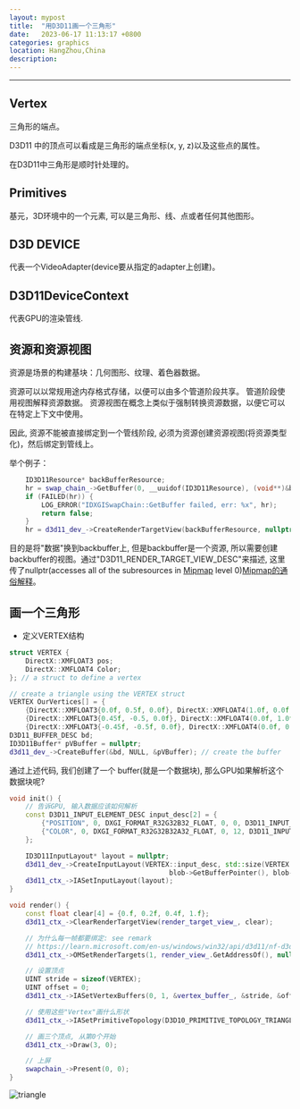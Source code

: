 ```yaml
---
layout: mypost
title:  "用D3D11画一个三角形"
date:   2023-06-17 11:13:17 +0800
categories: graphics
location: HangZhou,China
description:
---
```

---

## Vertex

三角形的端点。

D3D11 中的顶点可以看成是三角形的端点坐标(x, y, z)以及这些点的属性。

在D3D11中三角形是顺时针处理的。

## Primitives

基元，3D环境中的一个元素, 可以是三角形、线、点或者任何其他图形。

## D3D DEVICE

代表一个VideoAdapter(device要从指定的adapter上创建)。

## D3D11DeviceContext

代表GPU的渲染管线.

## 资源和资源视图

资源是场景的构建基块：几何图形、纹理、着色器数据。

资源可以以常规用途内存格式存储，以便可以由多个管道阶段共享。 管道阶段使用视图解释资源数据。 资源视图在概念上类似于强制转换资源数据，以便它可以在特定上下文中使用。

因此, 资源不能被直接绑定到一个管线阶段, 必须为资源创建资源视图(将资源类型化)，然后绑定到管线上。

举个例子：
```C++
    ID3D11Resource* backBufferResource;
    hr = swap_chain_->GetBuffer(0, __uuidof(ID3D11Resource), (void**)&backBufferResource);
    if (FAILED(hr)) {
        LOG_ERROR("IDXGISwapChain::GetBuffer failed, err: %x", hr);
        return false;
    }
    hr = d3d11_dev_->CreateRenderTargetView(backBufferResource, nullptr, &render_view_);
```
目的是将"数据"换到backbuffer上, 但是backbuffer是一个资源, 所以需要创建backbuffer的视图。通过"D3D11_RENDER_TARGET_VIEW_DESC"来描述, 这里传了nullptr(accesses all of the subresources in [Mipmap](https://zh.wikipedia.org/wiki/Mipmap) level 0)[Mipmap的通俗解释](https://www.zhihu.com/question/398101779)。

## 画一个三角形
* 定义VERTEX结构

```C++
struct VERTEX {
    DirectX::XMFLOAT3 pos;
    DirectX::XMFLOAT4 Color;
}; // a struct to define a vertex

// create a triangle using the VERTEX struct
VERTEX OurVertices[] = {
    {DirectX::XMFLOAT3{0.0f, 0.5f, 0.0f}, DirectX::XMFLOAT4(1.0f, 0.0f, 0.0f, 1.0f)},
    {DirectX::XMFLOAT3{0.45f, -0.5, 0.0f}, DirectX::XMFLOAT4(0.0f, 1.0f, 0.0f, 1.0f)},
    {DirectX::XMFLOAT3{-0.45f, -0.5f, 0.0f}, DirectX::XMFLOAT4(0.0f, 0.0f, 1.0f, 1.0f)}};
D3D11_BUFFER_DESC bd;
ID3D11Buffer* pVBuffer = nullptr;
d3d11_dev_->CreateBuffer(&bd, NULL, &pVBuffer); // create the buffer
```
通过上述代码, 我们创建了一个 buffer(就是一个数据块), 那么GPU如果解析这个数据块呢?

```C++
void init() {
    // 告诉GPU, 输入数据应该如何解析
    const D3D11_INPUT_ELEMENT_DESC input_desc[2] = {
        {"POSITION", 0, DXGI_FORMAT_R32G32B32_FLOAT, 0, 0, D3D11_INPUT_PER_VERTEX_DATA, 0},
        {"COLOR", 0, DXGI_FORMAT_R32G32B32A32_FLOAT, 0, 12, D3D11_INPUT_PER_VERTEX_DATA, 0},
    };

    ID3D11InputLayout* layout = nullptr;
    d3d11_dev_->CreateInputLayout(VERTEX::input_desc, std::size(VERTEX::input_desc),
                                        blob->GetBufferPointer(), blob->GetBufferSize(), &layout);
    d3d11_ctx_->IASetInputLayout(layout);
}
```

```C++
void render() {
    const float clear[4] = {0.f, 0.2f, 0.4f, 1.f};
    d3d11_ctx_->ClearRenderTargetView(render_target_view_, clear);

    // 为什么每一帧都要绑定: see remark
    // https://learn.microsoft.com/en-us/windows/win32/api/d3d11/nf-d3d11-id3d11devicecontext-omsetrendertargets
    d3d11_ctx_->OMSetRenderTargets(1, render_view_.GetAddressOf(), nullptr);

    // 设置顶点
    UINT stride = sizeof(VERTEX);
    UINT offset = 0;
    d3d11_ctx_->IASetVertexBuffers(0, 1, &vertex_buffer_, &stride, &offset);

    // 使用这些"Vertex"画什么形状
    d3d11_ctx_->IASetPrimitiveTopology(D3D10_PRIMITIVE_TOPOLOGY_TRIANGLELIST);

    // 画三个顶点, 从第0个开始
    d3d11_ctx_->Draw(3, 0);

    // 上屏
    swapchain_->Present(0, 0);
}
```

![triangle](triangle.png)
